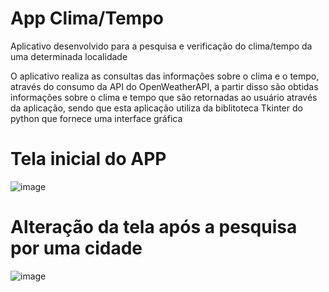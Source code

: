 # App Clima/Tempo

  Aplicativo desenvolvido para a pesquisa e verificação do clima/tempo da uma determinada localidade
  
  O aplicativo realiza as consultas das informações sobre o clima e o tempo, através do consumo da API do OpenWeatherAPI,
  a partir disso são obtidas informações sobre o clima e tempo que são retornadas ao usuário através da aplicação, sendo que esta aplicação
  utiliza da biblitoteca Tkinter do python que fornece uma interface gráfica
  
# Tela inicial do APP


![image](https://github.com/vinileardini/App-Tempo/assets/87077133/b36a8e93-3778-45f1-b691-d3bfcded5b15)

# Alteração da tela após a pesquisa por uma cidade


![image](https://github.com/vinileardini/App-Tempo/assets/87077133/eea86d20-55d3-4a79-a102-23be05e3960e)
